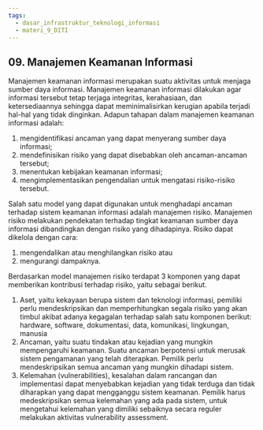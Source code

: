 ```yaml
---
tags:
  - dasar_infrastruktur_teknologi_informasi
  - materi_9_DITI
---
```

## 09. Manajemen Keamanan Informasi

Manajemen keamanan informasi merupakan suatu aktivitas untuk menjaga sumber daya informasi. Manajemen keamanan informasi dilakukan agar informasi tersebut tetap terjaga integritas, kerahasiaan, dan ketersediaannya sehingga dapat meminimalisirkan kerugian apabila terjadi hal-hal yang tidak dinginkan. Adapun tahapan dalam manajemen keamanan informasi adalah:

1. ﻿﻿﻿mengidentifikasi ancaman yang dapat menyerang sumber daya informasi;
2. ﻿﻿﻿mendefinisikan risiko yang dapat disebabkan oleh ancaman-ancaman tersebut;
3. ﻿﻿﻿menentukan kebijakan keamanan informasi;
4. ﻿﻿﻿mengimplementasikan pengendalian untuk mengatasi risiko-risiko tersebut.

Salah satu model yang dapat digunakan untuk menghadapi ancaman terhadap sistem keamanan informasi adalah manajemen risiko. Manajemen risiko melakukan pendekatan terhadap tingkat keamanan sumber daya informasi dibandingkan dengan risiko yang dihadapinya. Risiko dapat dikelola dengan cara:

1. ﻿﻿﻿mengendalikan atau menghilangkan risiko atau
2. ﻿﻿﻿mengurangi dampaknya.

Berdasarkan model manajemen risiko terdapat 3 komponen yang dapat memberikan kontribusi terhadap risiko, yaitu sebagai berikut.

1. ﻿﻿﻿Aset, yaitu kekayaan berupa sistem dan teknologi informasi, pemiliki perlu mendeskripsikan dan memperhitungkan segala risiko yang akan timbul akibat adanya kegagalan terhadap salah satu komponen berikut: hardware, software, dokumentasi, data, komunikasi, lingkungan, manusia
2. ﻿﻿﻿Ancaman, yaitu suatu tindakan atau kejadian yang mungkin mempengaruhi keamanan. Suatu ancaman berpotensi untuk merusak sistem pengamanan yang telah diterapkan. Pemilik perlu mendeskripsikan semua ancaman yang mungkin dihadapi sistem.
3. ﻿﻿﻿Kelemahan (vulnerabilities), kesalahan dalam rancangan dan implementasi dapat menyebabkan kejadian yang tidak terduga dan tidak diharapkan yang dapat mengganggu sistem keamanan. Pemilik harus medeskripsikan semua kelemahan yang ada pada sistem, untuk mengetahui kelemahan yang dimiliki sebaiknya secara reguler melakukan aktivitas vulnerability assessment.

